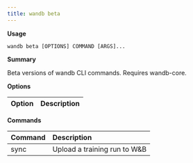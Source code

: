 ```yaml
---
title: wandb beta
---
```

**Usage**

`wandb beta [OPTIONS] COMMAND [ARGS]...`

**Summary**

Beta versions of wandb CLI commands. Requires wandb-core.

**Options**

| **Option** | **Description** |
| :--- | :--- |

**Commands**

| **Command** | **Description** |
| :--- | :--- |
| sync | Upload a training run to W&B |
